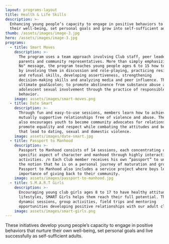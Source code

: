 ```yaml
---
layout: programs-layout
title: Health & Life Skills
description: >-
  Enhancing young people’s capacity to engage in positive behaviors to nurture
  their well-being, set personal goals and grow into self-sufficient adults.
thumb: /assets/images/image-3.jpg
hero: /assets/images/image-3.jpg
programs:
  - title: Smart Moves
    description: >-
      The program uses a team approach involving Club staff, peer leaders,
      parents and community representatives. More than simply emphasizing a "Say
      No" message, the program teaches young people ages 6 to 15 how to say no
      by involving them in discussion and role-playing, practicing resistance
      and refusal skills, developing assertiveness, strengthening
      decision-making skills and analyzing media and peer influence. The
      ultimate goal&colon; to promote abstinence from substance abuse and
      adolescent sexual involvement through the practice of responsible
      behavior.
    image: assets/images/smart-moves.png
  - title: Date Smart
    description: >-
      Through fun and easy-to-use sessions, members learn how to achieve
      mutually supportive relationships free of violence and abuse. The program
      also encourages youth to become community advocates for relationships that
      promote equality and respect while combating the attitudes and behaviors
      that lead to dating, sexual and domestic violence.
    image: assets/images/date-smart.jpg
  - title: Passport to Manhood
    description: >-
      Passport to Manhood consists of 14 sessions, each concentrating on a
      specific aspect of character and manhood through highly interactive
      activities. /n Each Club member receives his own “passport” to underscore
      the notion that he is on a personal journey of maturation and growth.
      Passport to Manhood also includes a service project where boys learn the
      importance of giving back to their community.
    image: assets/images/passport-to-manhood.jpg
  - title: S.M.A.R.T Girls
    description: >-
      Encouraging young club girls ages 8 to 17 to have healthy attitudes and
      lifestyles, SMART Girls helps them reach their full potential. Through
      dynamic sessions, group activities, field trips and mentoring
      opportunities developing positive relationships with our adult club women.
    image: assets/images/smart-girls.png
---
```


These initiatives develop young people’s capacity to engage in positive behaviors that nurture their own well-being, set personal goals and live successfully as self-sufficient adults.
